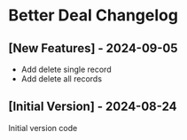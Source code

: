 # Better Deal Changelog

## [New Features] - 2024-09-05

- Add delete single record
- Add delete all records

## [Initial Version] - 2024-08-24

Initial version code
